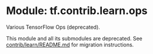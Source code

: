 <div itemscope itemtype="http://developers.google.com/ReferenceObject">
<meta itemprop="name" content="tf.contrib.learn.ops" />
<meta itemprop="path" content="Stable" />
</div>

# Module: tf.contrib.learn.ops

Various TensorFlow Ops (deprecated).

This module and all its submodules are deprecated. See
[contrib/learn/README.md](https://www.tensorflow.org/code/tensorflow/contrib/learn/README.md)
for migration instructions.

